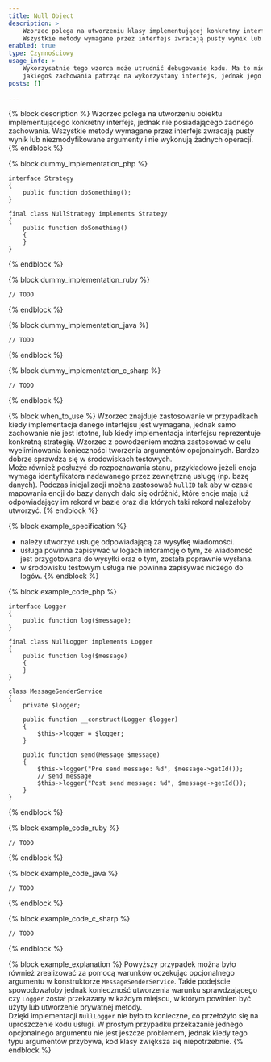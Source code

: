 ```yaml
---
title: Null Object
description: >
    Wzorzec polega na utworzeniu klasy implementującej konkretny interfejs, jednak nie posiadającej żadnego zachowania. 
    Wszystkie metody wymagane przez interfejs zwracają pusty wynik lub niezmodyfikowane argumenty i nie wykonują żadnych operacji. 
enabled: true
type: Czynnościowy
usage_info: >
    Wykorzysatnie tego wzorca może utrudnić debugowanie kodu. Ma to miejsce w przypadku kiedy spodziewamy się 
    jakiegoś zachowania patrząc na wykorzystany interfejs, jednak jego implementacja opiera się o wzorzec <strong>Null Object</strong>.
posts: []
    
---
```

{% block description %}
Wzorzec polega na utworzeniu obiektu implementującego konkretny interfejs, jednak nie posiadającego żadnego zachowania. 
Wszystkie metody wymagane przez interfejs zwracają pusty wynik lub niezmodyfikowane 
argumenty i nie wykonują żadnych operacji.
{% endblock %}

{% block dummy_implementation_php %}
```language-php
interface Strategy
{
    public function doSomething();
}

final class NullStrategy implements Strategy
{
    public function doSomething() 
    {
    }
}
```
{% endblock %}

{% block dummy_implementation_ruby %}
```language-ruby
// TODO
```
{% endblock %}

{% block dummy_implementation_java %}
```language-java
// TODO
```
{% endblock %}

{% block dummy_implementation_c_sharp %}
```language-csharp
// TODO
```
{% endblock %}

{% block when_to_use %}
Wzorzec znajduje zastosowanie w przypadkach kiedy implementacja danego interfejsu jest wymagana, jednak samo zachowanie 
nie jest istotne, lub kiedy implementacja interfejsu reprezentuje konkretną strategię. 
Wzorzec z powodzeniem można zastosować w celu wyeliminowania konieczności tworzenia argumentów opcjonalnych.
Bardzo dobrze sprawdza się w środowiskach testowych.  
Może również posłużyć do rozpoznawania stanu, przykładowo jeżeli encja wymaga identyfikatora nadawanego przez zewnętrzną usługę (np. bazę danych). 
Podczas inicjalizacji można zastosować ``NullID`` tak aby w czasie mapowania encji do bazy danych dało się odróżnić, które
encje mają już odpowiadający im rekord w bazie oraz dla których taki rekord należałoby utworzyć.
{% endblock %}

{% block example_specification %}
- należy utworzyć usługę odpowiadającą za wysyłkę wiadomości.
- usługa powinna zapisywać w logach inforamcję o tym, że wiadomość jest przygotowana do wysyłki oraz o tym, została poprawnie wysłana.
- w środowisku testowym usługa nie powinna zapisywać niczego do logów.
{% endblock %}

{% block example_code_php %}
```language-php
interface Logger
{
    public function log($message);
}

final class NullLogger implements Logger
{
    public function log($message)
    {
    }
}

class MessageSenderService
{
    private $logger;
    
    public function __construct(Logger $logger)
    {
        $this->logger = $logger;
    }
    
    public function send(Message $message)
    {
        $this->logger("Pre send message: %d", $message->getId());
        // send message 
        $this->logger("Post send message: %d", $message->getId());
    }
}
```
{% endblock %}

{% block example_code_ruby %}
```language-ruby
// TODO
```
{% endblock %}

{% block example_code_java %}
```language-java
// TODO
```
{% endblock %}

{% block example_code_c_sharp %}
```language-csharp
// TODO
```
{% endblock %}

{% block example_explanation %}
Powyższy przypadek można było również zrealizować za pomocą warunków oczekując opcjonalnego argumentu w konstruktorze ``MessageSenderService``.
Takie podejście spowodowałoby jednak konieczność utworzenia warunku sprawdzającego czy ``Logger`` został przekazany
w każdym miejscu, w którym powinien być użyty lub utworzenie prywatnej metody.  
Dzięki implementacji ``NullLogger`` nie było to konieczne, co przełożyło się na uproszczenie kodu usługi.
W prostym przypadku przekazanie jednego opcjonalnego argumentu nie jest jeszcze problemem, jednak kiedy tego typu argumentów
przybywa, kod klasy zwiększa się niepotrzebnie.
{% endblock %}
